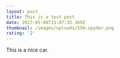 ```yaml
---
layout: post
title: This is a test post
date: 2017-05-08T15:07:35.369Z
thumbnail: /images/uploads/550-spyder.png
rating: '2'
---
```

This is a nice car.

